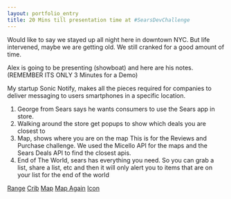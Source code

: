 ```yaml
---
layout: portfolio_entry
title: 20 Mins till presentation time at #SearsDevChallenge
---
```


Would like to say we stayed up all night here in downtown NYC. But life intervened, maybe we are getting old. We still cranked for a good amount of time. 

Alex is going to be presenting (showboat) and here are his notes. (REMEMBER ITS ONLY 3 Minutes for a Demo)

My startup Sonic Notify, makes all the pieces required for companies to deliver messaging to users smartphones in a specific location.

1. George from Sears says he wants consumers to use the Sears app in store.
2. Walking around the store get popups to show which deals you are closest to
3. Map, shows where you are on the map
This is for the Reviews and Purchase challenge. 
We used the Micello API for the maps and the Sears Deals API to find the closest apis.
4. End of The World, sears has everything you need. So you can grab a list, share a list, etc and then it will only alert you to items that are on your list for the end of the world

[Range](http://blog.sonicnotify.com/img/range.png)
[Crib](http://blog.sonicnotify.com/img/crib.png)
[Map](http://blog.sonicnotify.com/img/map1.png)
[Map Again](http://blog.sonicnotify.com/img/map2.png)
[Icon](http://blog.sonicnotify.com/img/icon.png)

